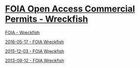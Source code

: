 # [FOIA Open Access Commercial Permits - Wreckfish](http://sero.nmfs.noaa.gov/operations_management_information_services/constituency_services_branch/freedom_of_information_act/common_foia/WRK.htm)  

[FOIA - Wreckfish](http://sero.nmfs.noaa.gov/operations_management_information_services/constituency_services_branch/freedom_of_information_act/common_foia/WRK.htm)  

[2016-05-17 - FOIA Wreckfish](http://web.archive.org/web/20160518231751/http://sero.nmfs.noaa.gov/operations_management_information_services/constituency_services_branch/freedom_of_information_act/common_foia/WRK.htm)  

[2015-12-03 - FOIA Wreckfish](http://web.archive.org/web/20151208115232/http://sero.nmfs.noaa.gov/operations_management_information_services/constituency_services_branch/freedom_of_information_act/common_foia/WRK.htm)  

[2013-09-12 - FOIA Wreckfish](http://web.archive.org/web/20130913061913/http://sero.nmfs.noaa.gov/operations_management_information_services/constituency_services_branch/freedom_of_information_act/common_foia/WRK.htm)  


